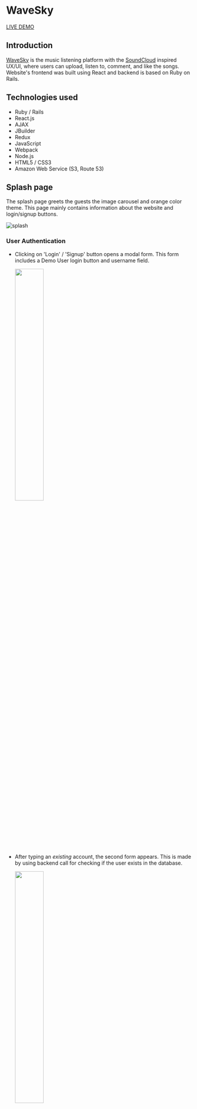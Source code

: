 # WaveSky

[LIVE DEMO](https://wavesky.iskrayev.com/)

## Introduction


[WaveSky](https://wavesky.iskrayev.com/) is the music listening platform with the [SoundCloud](https://soundcloud.com) inspired UX/UI, where users can upload, listen to, comment, and like the songs. Website's frontend was built using React and backend is based on Ruby on Rails.


## Technologies used

- Ruby / Rails
- React.js
- AJAX
- JBuilder
- Redux
- JavaScript
- Webpack
- Node.js
- HTML5 / CSS3
- Amazon Web Service (S3, Route 53)

## Splash page

The splash page greets the guests the image carousel and orange color theme. This page mainly contains 
information about the website and login/signup buttons.

![splash](https://i.imgur.com/SMUF2sT.gif)

### User Authentication

- Clicking on 'Login' / 'Signup' button opens a modal form. This form includes a Demo User login button and username field.

    <img src="https://i.imgur.com/A5Ir0iZ.png" width="40%">

- After typing an _existing_ account, the second form appears. This is made by using backend call for checking if the user exists in the database.

    <img src="https://i.imgur.com/ty0bEtf.png" width="40%">

- If user does not exist, signup modal form shows up.

    <img src="https://i.imgur.com/ty0bEtf.png" width="40%">

## Features

- ### Home page
    
    After login in, the user sees the main profile home page. It contains all basic user's information such as profile pictures, songs and user's information. On top of the page, there is the navigation bar that is static through all the pages. On the bottom, there is the audio player which is static as well. On the home page, users are able to edit their information and see their statistics.

    ![home](https://i.imgur.com/E943QWu.png)

- ### Navigation bar

    Navigation bar consists of home page link, explore link, search bar, LinkedIn link, GitHub link and logout button. Using CSS3 proprties, the navigation bar is always fixed to the top of the page.

- ### Bottom player

    






